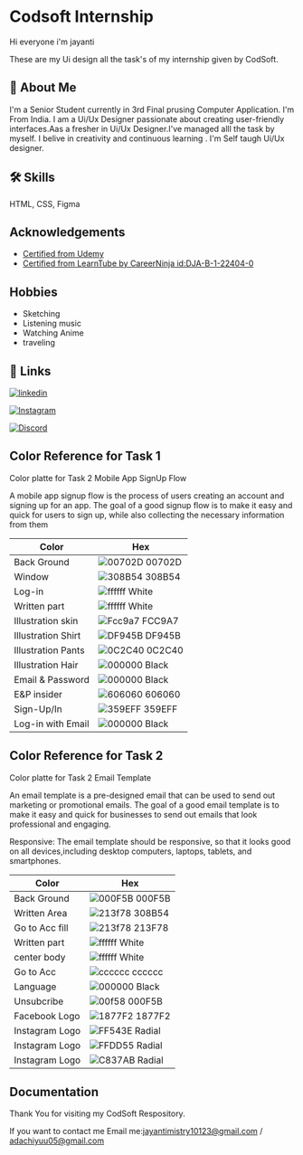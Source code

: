# Codsoft Internship

Hi everyone i'm jayanti

These are my Ui design all the task's of my internship given by CodSoft.


## 🚀 About Me
I'm a Senior Student currently in 3rd Final prusing Computer Application. 
I'm From India. I am a Ui/Ux Designer passionate about creating user-friendly interfaces.Aas a fresher in Ui/Ux Designer.I've managed alll the task by myself. I belive in creativity and continuous learning . I'm Self taugh Ui/Ux designer.

## 🛠 Skills
HTML, CSS, Figma 

## Acknowledgements

 - [Certified from Udemy](https://ude.my/UC-6e16c687-4567-45f0-9f19-14af5c0430a2)
 - [Certified from LearnTube by CareerNinja id:DJA-B-1-22404-0](https://learntube.ai/)

## Hobbies

- Sketching
- Listening music
- Watching Anime
- traveling

## 🔗 Links

[![linkedin](https://img.shields.io/badge/linkedin-0A66C2?style=for-the-badge&logo=linkedin&logoColor=white)](hhttps://www.linkedin.com/in/jayanti-mistry-9372b5258/)

[![Instagram](https://img.shields.io/badge/Instagram-FBC22F?style=for-the-badge&logo=Instagram&logoColor=white)](https://www.instagram.com/adachii_yuu?igsh=ZzJibmoyMmR3OTR3) 

[![Discord](https://img.shields.io/badge/Discord-704DFC?style=for-the-badge&logo=Discord&logoColor=white)](https://discordapp.com/user/1155086935459631157)

## Color Reference for Task 1
Color platte for Task 2 Mobile App SignUp Flow

A mobile app signup flow is the process of users creating an account and signing up for an app. The goal of a good signup flow is to make it easy and quick for users to sign up, while also collecting the necessary information from them

| Color             | Hex                                                                |
| ----------------- | ------------------------------------------------------------------ |
|Back Ground | ![00702D](https://via.placeholder.com/10/00702Df?text=+) 00702D |
|Window | ![308B54](https://via.placeholder.com/10/308B54?text=+) 308B54 |
|Log-in | ![ffffff](https://via.placeholder.com/10/ffffff?text=+) White |
|Written part | ![ffffff](https://via.placeholder.com/10/ffffff?text=+) White |
|Illustration skin | ![Fcc9a7](https://via.placeholder.com/10/FCC9A7?text=+) FCC9A7 |
|Illustration Shirt | ![DF945B](https://via.placeholder.com/10/DF945B?text=+) DF945B |
|Illustration Pants|![0C2C40](https://via.placeholder.com/10/0c2c40?text=+) 0C2C40|
|Illustration Hair|![000000](https://via.placeholder.com/10/000000?text=+) Black|
|Email & Password|![000000](https://via.placeholder.com/10/000000?text=+) Black|
|E&P insider |![606060](https://via.placeholder.com/10/606060?text=+) 606060|
|Sign-Up/In  |![359EFF](https://via.placeholder.com/10/359EFF?text=+) 359EFF|
|Log-in with Email|![000000](https://via.placeholder.com/10/000000?text=+) Black|


## Color Reference for Task 2
Color platte for Task 2 Email Template 

An email template is a pre-designed email that can be used to send out
marketing or promotional emails. The goal of a good email template is to make it
easy and quick for businesses to send out emails that look professional and
engaging.

Responsive: The email template should be responsive, so that it looks good on all devices,including desktop computers, laptops, tablets, and smartphones.

| Color             | Hex                                                                |
| ----------------- | ------------------------------------------------------------------ |
|Back Ground | ![000F5B](https://via.placeholder.com/10/000F5B?text=+) 000F5B |
|Written Area | ![213f78](https://via.placeholder.com/10/213f78?text=+) 308B54 |
|Go to Acc fill | ![213f78](https://via.placeholder.com/10/ffffff?text=+) 213F78|
|Written part | ![ffffff](https://via.placeholder.com/10/ffffff?text=+) White |
|center body | ![ffffff](https://via.placeholder.com/10/ffffff?text=+) White |
|Go to Acc | ![cccccc](https://via.placeholder.com/10/CCCCCC?text=+) cccccc |
|Language |![000000](https://via.placeholder.com/10/000000?text=+) Black|
|Unsubcribe|![00f58](https://via.placeholder.com/10/000F5B?text=+) 000F5B|
|Facebook Logo|![1877F2](https://via.placeholder.com/10/1877F2/?text=+) 1877F2|
|Instagram Logo| ![FF543E](https://via.placeholder.com/10/FF543E?text=+) Radial| 
|Instagram Logo| ![FFDD55](https://via.placeholder.com/10/FFDD55?text=+) Radial|
|Instagram Logo| ![C837AB](https://via.placeholder.com/10/C837AB?text=+) Radial

## Documentation

Thank You for visiting my CodSoft Respository. 

If you want to contact me Email me:jayantimistry10123@gmail.com / adachiyuu05@gmail.com
